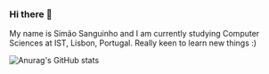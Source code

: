 ### Hi there 👋

My name is Simão Sanguinho and I am currently studying Computer Sciences at IST, Lisbon, Portugal.
Really keen to learn new things :)

![Anurag's GitHub stats](https://github-readme-stats.vercel.app/api?username=simaosanguinho)
